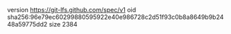 version https://git-lfs.github.com/spec/v1
oid sha256:96e79ec60299880595922e40e986728c2d51f93c0b8a8649b9b2448a59775dd2
size 2384
